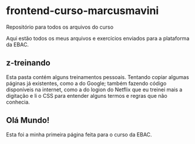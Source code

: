 # frontend-curso-marcusmavini
Repositório para todos os arquivos do curso

Aqui estão todos os meus arquivos e exercícios enviados para a plataforma da EBAC.

## z-treinando
Esta pasta contém alguns treinamentos pessoais. Tentando copiar algumas páginas já existentes, como a do Google; também fazendo código disponíveis na internet, como a do logion do Netflix que eu treinei mais a digitação e li o CSS para entender alguns termos e regras que não conhecia.

## Olá Mundo!
Esta foi a minha primeira página feita para o curso da EBAC.